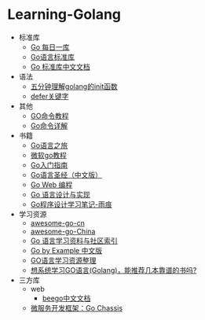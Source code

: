 # Learning-Golang

- 标准库
  - [Go 每日一库](https://github.com/darjun/go-daily-lib)
  - [Go语言标准库](https://books.studygolang.com/The-Golang-Standard-Library-by-Example/)
  - [Go 标准库中文文档](http://cngolib.com/)
- 语法
  - [五分钟理解golang的init函数](https://zhuanlan.zhihu.com/p/34211611)
  - [defer关键字](https://tiancaiamao.gitbooks.io/go-internals/content/zh/03.4.html)
- 其他
  - [GO命令教程](https://hyper0x.github.io/go_command_tutorial/#/)
  - [Go命令详解](https://zhuanlan.zhihu.com/p/161494871)
- 书籍
  - [Go语言之旅](https://tour.go-zh.org/list)
  - [微软go教程](https://docs.microsoft.com/zh-cn/learn/paths/go-first-steps/)
  - [Go入门指南](https://github.com/unknwon/the-way-to-go_ZH_CN/blob/master/eBook/directory.md)
  - [Go语言圣经（中文版）](https://gopl-zh.github.io/)
  - [Go Web 编程](https://astaxie.gitbooks.io/build-web-application-with-golang/content/zh/)
  - [Go 语言设计与实现](https://draveness.me/golang/)
  - [Go程序设计学习笔记-雨痕](https://www.yuque.com/qyuhen/go)
- 学习资源
  - [awesome-go-cn](https://github.com/jobbole/awesome-go-cn)
  - [awesome-go-China](https://github.com/hyper0x/awesome-go-China/blob/master/zh_CN/README.md)
  - [Go 语言学习资料与社区索引](https://github.com/Unknwon/go-study-index)
  - [Go by Example 中文版](https://gobyexample-cn.github.io/)
  - [GO语言学习资源整理](https://zhuanlan.zhihu.com/p/25493806)
  - [想系统学习GO语言(Golang)，能推荐几本靠谱的书吗?](https://www.zhihu.com/question/30461290)
- 三方库
  - web
    - [beego中文文档](https://beego.vip/docs/intro/)
  - [微服务开发框架：Go Chassis](https://go-chassis.readthedocs.io/en/latest/index.html)

